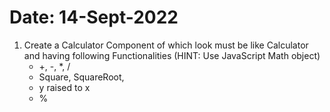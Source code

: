 # Date: 14-Sept-2022

1. Create a Calculator Component of which look must be like Calculator and having following Functionalities (HINT: Use JavaScript Math object)
    - +, -, *, /
    - Square, SquareRoot,
    - y raised to x
    - %
    